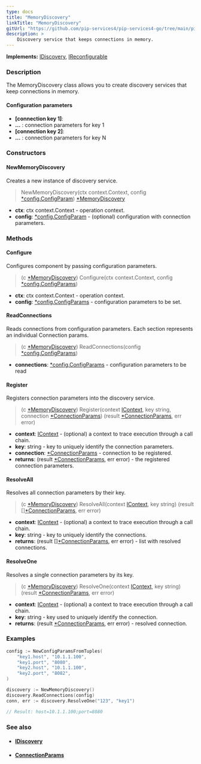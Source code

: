 ```yaml
---
type: docs
title: "MemoryDiscovery"
linkTitle: "MemoryDiscovery"
gitUrl: "https://github.com/pip-services4/pip-services4-go/tree/main/pip-services4-config-go"
description: >
    Discovery service that keeps connections in memory.
---
```


**Implements:** [IDiscovery](../idiscovery), [IReconfigurable](../../../components/config/ireconfigurable)

### Description

The MemoryDiscovery class allows you to create discovery services that keep connections in memory.


#### Configuration parameters

- **[connection key 1]**:
- **...** : connection parameters for key 1
- **[connection key 2]**:
- **...** : connection parameters for key N


### Constructors

#### NewMemoryDiscovery
Creates a new instance of discovery service.

> NewMemoryDiscovery(ctx context.Context, config [*config.ConfigParam](../../../components/config/config_params)) [*MemoryDiscovery]()

- **ctx**: ctx context.Context - operation context.
- **config**: [*config.ConfigParam](../../../components/config/config_params) - (optional) configuration with connection parameters.


### Methods

#### Configure
Configures component by passing configuration parameters.

> (c [*MemoryDiscovery]()) Configure(ctx context.Context, config [*config.ConfigParams](../../../components/config/config_params))

- **ctx**: ctx context.Context - operation context.
- **config**: [*config.ConfigParams](../../../components/config/config_params) - configuration parameters to be set.


#### ReadConnections
Reads connections from configuration parameters.
Each section represents an individual Connection params.

> (c [*MemoryDiscovery]()) ReadConnections(config [*config.ConfigParams](../../../components/config/config_params))

- **connections**: [*config.ConfigParams](../../../components/config/config_params) - configuration parameters to be read


#### Register
Registers connection parameters into the discovery service.

> (c [*MemoryDiscovery]()) Register(context [IContext](../../../components/context/icontext), key string, connection [*ConnectionParams](../connection_params)) (result [*ConnectionParams](../connection_params), err error)
- **context**: [IContext](../../../components/context/icontext) - (optional) a context to trace execution through a call chain.
- **key**: string - key to uniquely identify the connection parameters.
- **connection**: [*ConnectionParams](../connection_params) - connection to be registered.
- **returns**: (result [*ConnectionParams](../connection_params), err error) - the registered connection parameters.


#### ResolveAll
Resolves all connection parameters by their key.

> (c [*MemoryDiscovery]()) ResolveAll(context [IContext](../../../components/context/icontext), key string) (result [][*ConnectionParams](../connection_params), err error)

- **context**: [IContext](../../../components/context/icontext) - (optional) a context to trace execution through a call chain.
- **key**: string - key to uniquely identify the connections.
- **returns**: (result [][*ConnectionParams](../connection_params), err error) - list with resolved connections.


#### ResolveOne
Resolves a single connection parameters by its key.

> (c [*MemoryDiscovery]()) ResolveOne(context [IContext](../../../components/context/icontext), key string) (result [*ConnectionParams](../connection_params), err error)
- **context**: [IContext](../../../components/context/icontext) - (optional) a context to trace execution through a call chain.
- **key**: string - key used to uniquely identify the connection. 
- **returns**: (result [*ConnectionParams](../connection_params), err error) - resolved connection.

### Examples

```go
config := NewConfigParamsFromTuples(
	"key1.host", "10.1.1.100",
	"key1.port", "8080",
	"key2.host", "10.1.1.100",
	"key2.port", "8082",
)

discovery := NewMemoryDiscovery()
discovery.ReadConnections(config)
conn, err := discovery.ResolveOne("123", "key1")

// Result: host=10.1.1.100;port=8080
```

### See also
- #### [IDiscovery](../idiscovery)
- #### [ConnectionParams](../connection_params)


